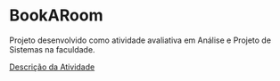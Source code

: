 # BookARoom
Projeto desenvolvido como atividade avaliativa em Análise e Projeto de Sistemas na faculdade.

[Descrição da Atividade](https://github.com/deisesan/BookARoom/blob/main/doc/Atividade%20Avaliativa%20-%20DCP%20-%202023.2.pdf)
